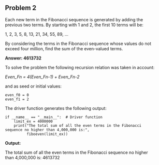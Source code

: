 ## Problem 2

Each new term in the Fibonacci sequence is generated by adding the previous two terms. By starting with 1 and 2, the first 10 terms will
be:

1, 2, 3, 5, 8, 13, 21, 34, 55, 89, ...

By considering the terms in the Fibonacci sequence whose values do not exceed four million, find the sum of the even-valued terms.

**Answer: 4613732**

To solve the problem the following recursion relation was taken in account:

*Even_Fn = 4(Even_Fn-1) + Even_Fn-2*

and as seed or initial values: 

```
even_f0 = 0          
even_f1 = 2
```

The driver function generates the following output:

```
if __name__ == "__main__":  # Driver function
    limit_ex = 4000000
    print("The total sum of all the even terms in the Fibonacci sequence no higher than 4,000,000 is:",
          fiboeven(limit_ex))
```
**Output:**

The total sum of all the even terms in the Fibonacci sequence no higher than 4,000,000 is: 4613732
